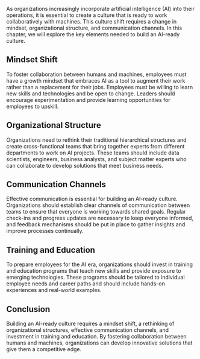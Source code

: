 
As organizations increasingly incorporate artificial intelligence (AI) into their operations, it is essential to create a culture that is ready to work collaboratively with machines. This culture shift requires a change in mindset, organizational structure, and communication channels. In this chapter, we will explore the key elements needed to build an AI-ready culture.

Mindset Shift
-------------

To foster collaboration between humans and machines, employees must have a growth mindset that embraces AI as a tool to augment their work rather than a replacement for their jobs. Employees must be willing to learn new skills and technologies and be open to change. Leaders should encourage experimentation and provide learning opportunities for employees to upskill.

Organizational Structure
------------------------

Organizations need to rethink their traditional hierarchical structures and create cross-functional teams that bring together experts from different departments to work on AI projects. These teams should include data scientists, engineers, business analysts, and subject matter experts who can collaborate to develop solutions that meet business needs.

Communication Channels
----------------------

Effective communication is essential for building an AI-ready culture. Organizations should establish clear channels of communication between teams to ensure that everyone is working towards shared goals. Regular check-ins and progress updates are necessary to keep everyone informed, and feedback mechanisms should be put in place to gather insights and improve processes continually.

Training and Education
----------------------

To prepare employees for the AI era, organizations should invest in training and education programs that teach new skills and provide exposure to emerging technologies. These programs should be tailored to individual employee needs and career paths and should include hands-on experiences and real-world examples.

Conclusion
----------

Building an AI-ready culture requires a mindset shift, a rethinking of organizational structures, effective communication channels, and investment in training and education. By fostering collaboration between humans and machines, organizations can develop innovative solutions that give them a competitive edge.
